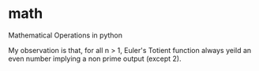 # math
Mathematical Operations in python


My observation is that, 
for all n > 1, Euler's Totient function always yeild an even number implying a non prime output (except 2).
